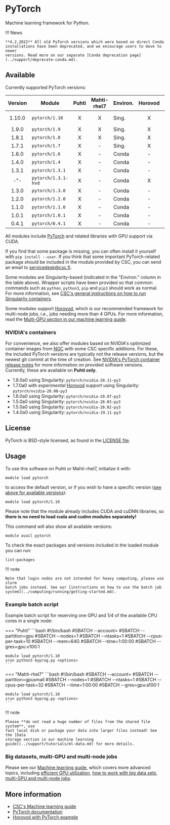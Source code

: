 # PyTorch

Machine learning framework for Python.

!!! News

    **4.2.2022** All old PyTorch versions which were based on direct Conda
    installations have been deprecated, and we encourage users to move to newer
    versions. Read more on our separate [Conda deprecation page](../support/deprecate-conda.md).


## Available

Currently supported PyTorch versions:

| Version | Module              | Puhti | Mahti-rhel7 | Environ. | Horovod | Notes           |
|:-------:|---------------------|:-----:|:-----:|----------|:-------:|-----------------|
| 1.10.0  | `pytorch/1.10`      | X     | X     | Sing.    | X       | default version |
| 1.9.0   | `pytorch/1.9`       | X     | X     | Sing.    | X       |                 |
| 1.8.1   | `pytorch/1.8`       | X     | X     | Sing.    | X       |                 |
| 1.7.1   | `pytorch/1.7`       | X     | -     | Sing.    | X       |                 |
| 1.6.0   | `pytorch/1.6`       | X     | -     | Conda    | -       | *deprecated*    |
| 1.4.0   | `pytorch/1.4`       | X     | -     | Conda    | -       | *deprecated*    |
| 1.3.1   | `pytorch/1.3.1`     | X     | -     | Conda    | -       | *deprecated*    |
| -"-     | `pytorch/1.3.1-hvd` | X     | -     | Conda    | X       | *deprecated*    |
| 1.3.0   | `pytorch/1.3.0`     | X     | -     | Conda    | -       | *deprecated*    |
| 1.2.0   | `pytorch/1.2.0`     | X     | -     | Conda    | -       | *deprecated*    |
| 1.1.0   | `pytorch/1.1.0`     | X     | -     | Conda    | -       | *deprecated*    |
| 1.0.1   | `pytorch/1.0.1`     | X     | -     | Conda    | -       | *deprecated*    |
| 0.4.1   | `pytorch/0.4.1`     | X     | -     | Conda    | -       | *deprecated*    |

All modules include [PyTorch](https://pytorch.org/) and related libraries with
GPU support via CUDA.

If you find that some package is missing, you can often install it yourself with
`pip install --user`. If you think that some important PyTorch-related package
should be included in the module provided by CSC, you can send an email to
[servicedesk@csc.fi](mailto:servicedesk@csc.fi).

Some modules are Singularity-based (indicated in the "Environ." column in the
table above). Wrapper scripts have been provided so that common commands such as
`python`, `python3`, `pip` and `pip3` should work as normal. For more
information, see [CSC's general instructions on how to run Singularity
containers](../computing/containers/run-existing.md).

Some modules support [Horovod](https://horovod.ai/), which is our recommended
framework for multi-node jobs, i.e., jobs needing more than 4 GPUs. For more
information, read the [Multi-GPU section in our machine learning
guide](../support/tutorials/ml-multi.md).


### NVIDIA's containers

For convenience, we also offer modules based on NVIDIA's optimized container
images from [NGC](https://ngc.nvidia.com/catalog/containers/nvidia:pytorch) with
some CSC specific additions. For these, the included PyTorch versions are
typically not the release versions, but the newest git commit at the time of
creation. See [NVIDIA's PyTorch container release
notes](https://docs.nvidia.com/deeplearning/frameworks/pytorch-release-notes/index.html)
for more information on provided software versions. Currently, these are
available on **Puhti only**.

- 1.8.0a0 using Singularity: `pytorch/nvidia-20.11-py3`
- 1.7.0a0 with *experimental* [Horovod](../support/tutorials/ml-multi.md) support using Singularity: `pytorch/nvidia-20.08-py3`
- 1.6.0a0 using Singularity: `pytorch/nvidia-20.07-py3`
- 1.5.0a0 using Singularity: `pytorch/nvidia-20.03-py3`
- 1.5.0a0 using Singularity: `pytorch/nvidia-20.02-py3`
- 1.4.0a0 using Singularity: `pytorch/nvidia-19.11-py3`


## License

PyTorch is BSD-style licensed, as found in the [LICENSE
file](https://github.com/pytorch/pytorch/blob/master/LICENSE).

## Usage

To use this software on Puhti or Mahti-rhel7, initialize it with:

```text
module load pytorch
```

to access the default version, or if you wish to have a specific version ([see
above for available versions](#available)):

```text
module load pytorch/1.10
```

Please note that the module already includes CUDA and cuDNN libraries, so
**there is no need to load cuda and cudnn modules separately!**

This command will also show all available versions:

```text
module avail pytorch
```

To check the exact packages and versions included in the loaded module you can
run:

```text
list-packages
```


!!! note 

    Note that login nodes are not intended for heavy computing, please use slurm
    batch jobs instead. See our [instructions on how to use the batch job
    system](../computing/running/getting-started.md).

### Example batch script

Example batch script for reserving one GPU and 1/4 of the available CPU cores in
a single node:

=== "Puhti"
    ```bash
    #!/bin/bash
    #SBATCH --account=<project>
    #SBATCH --partition=gpu
    #SBATCH --nodes=1
    #SBATCH --ntasks=1
    #SBATCH --cpus-per-task=10
    #SBATCH --mem=64G
    #SBATCH --time=1:00:00
    #SBATCH --gres=gpu:v100:1
        
    module load pytorch/1.10
    srun python3 myprog.py <options>
    ```

=== "Mahti-rhel7"
    ```bash
    #!/bin/bash
    #SBATCH --account=<project>
    #SBATCH --partition=gpusmall
    #SBATCH --nodes=1
    #SBATCH --ntasks=1
    #SBATCH --cpus-per-task=32
    #SBATCH --time=1:00:00
    #SBATCH --gres=gpu:a100:1
    
    module load pytorch/1.10
    srun python3 myprog.py <options>
    ```


!!! note

    Please **do not read a huge number of files from the shared file system**, use
    fast local disk or package your data into larger files instead! See the [Data
    storage section in our machine learning
    guide](../support/tutorials/ml-data.md) for more details.

### Big datasets, multi-GPU and multi-node jobs

Please see our [Machine learning guide](../support/tutorials/ml-guide.md), which
covers more advanced topics, including [efficient GPU
utilization](../support/tutorials/gpu-ml.md), [how to work with big data
sets](../support/tutorials/ml-data.md), [multi-GPU and multi-node
jobs](../support/tutorials/ml-multi.md).


## More information

- [CSC's Machine learning guide](../support/tutorials/ml-guide.md)
- [PyTorch documentation](https://pytorch.org/docs/stable/index.html)
- [Horovod with PyTorch example](https://github.com/horovod/horovod/blob/master/docs/pytorch.rst)
